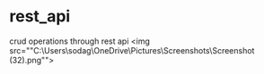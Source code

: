 # rest_api
crud operations through rest api
<img src=""C:\Users\sodag\OneDrive\Pictures\Screenshots\Screenshot (32).png"">
